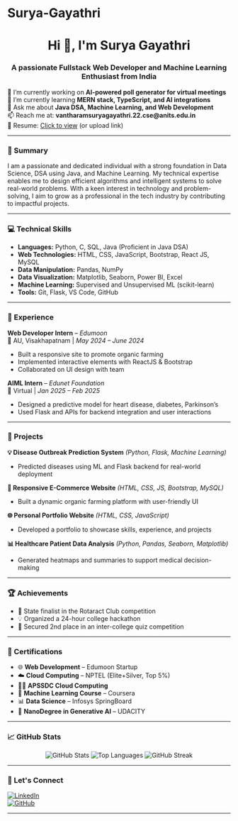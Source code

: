 # Surya-Gayathri
<h1 align="center">Hi 👋, I'm Surya Gayathri</h1>
<h3 align="center">A passionate Fullstack Web Developer and Machine Learning Enthusiast from India</h3>

<p align="left">
🔭 I’m currently working on <strong>AI-powered poll generator for virtual meetings</strong><br>
🌱 I’m currently learning <strong>MERN stack, TypeScript, and AI integrations</strong><br>
💬 Ask me about <strong>Java DSA, Machine Learning, and Web Development</strong><br>
📫 Reach me at: <strong>vantharamsuryagayathri.22.cse@anits.edu.in</strong><br>
📄 Resume: <a href="#">Click to view</a> (or upload link)
</p>

---

### 🧠 Summary
I am a passionate and dedicated individual with a strong foundation in Data Science, DSA using Java, and Machine Learning. My technical expertise enables me to design efficient algorithms and intelligent systems to solve real-world problems. With a keen interest in technology and problem-solving, I aim to grow as a professional in the tech industry by contributing to impactful projects.

---

### 💻 Technical Skills

- **Languages:** Python, C, SQL, Java (Proficient in Java DSA)
- **Web Technologies:** HTML, CSS, JavaScript, Bootstrap, React JS, MySQL
- **Data Manipulation:** Pandas, NumPy
- **Data Visualization:** Matplotlib, Seaborn, Power BI, Excel
- **Machine Learning:** Supervised and Unsupervised ML (scikit-learn)
- **Tools:** Git, Flask, VS Code, GitHub

---

### 💼 Experience

**Web Developer Intern** – *Edumoon*  
📍 AU, Visakhapatnam | *May 2024 – June 2024*  
- Built a responsive site to promote organic farming
- Implemented interactive elements with ReactJS & Bootstrap
- Collaborated on UI design with team  

**AIML Intern** – *Edunet Foundation*  
📍 Virtual | *Jan 2025 – Feb 2025*  
- Designed a predictive model for heart disease, diabetes, Parkinson’s
- Used Flask and APIs for backend integration and user interactions

---

### 🚀 Projects

**💡 Disease Outbreak Prediction System** *(Python, Flask, Machine Learning)*  
- Predicted diseases using ML and Flask backend for real-world deployment

**🛒 Responsive E-Commerce Website** *(HTML, CSS, JS, Bootstrap, MySQL)*  
- Built a dynamic organic farming platform with user-friendly UI  

**🌐 Personal Portfolio Website** *(HTML, CSS, JavaScript)*  
- Developed a portfolio to showcase skills, experience, and projects  

**📊 Healthcare Patient Data Analysis** *(Python, Pandas, Seaborn, Matplotlib)*  
- Generated heatmaps and summaries to support medical decision-making  

---

### 🏆 Achievements
- 🏅 State finalist in the Rotaract Club competition
- 💡 Organized a 24-hour college hackathon
- 🧠 Secured 2nd place in an inter-college quiz competition

---

### 📜 Certifications

- 🌐 **Web Development** – Edumoon Startup
- ☁️ **Cloud Computing** – NPTEL (Elite+Silver, Top 5%)
- 🧑‍💻 **APSSDC Cloud Computing**
- 🧠 **Machine Learning Course** – Coursera
- 📊 **Data Science** – Infosys SpringBoard
- 🧬 **NanoDegree in Generative AI** – UDACITY

---

### 📈 GitHub Stats

<p align="center">
  <img src="https://github-readme-stats.vercel.app/api?username=gayathri-1911&show_icons=true&theme=radical" alt="GitHub Stats" />
  <img src="https://github-readme-stats.vercel.app/api/top-langs/?username=gayathri-1911&layout=compact&theme=radical" alt="Top Languages" />
  <img src="https://streak-stats.demolab.com?user=gayathri-1911&theme=radical" alt="GitHub Streak" />
</p>

---

### 🔗 Let's Connect

[![LinkedIn](https://img.shields.io/badge/LinkedIn-blue?style=for-the-badge&logo=linkedin)](https://linkedin.com/in/surya-gayathri-80658b258)  
[![GitHub](https://img.shields.io/badge/GitHub-%2312100E.svg?&style=for-the-badge&logo=github&logoColor=white)](https://github.com/gayathri-1911)

---
